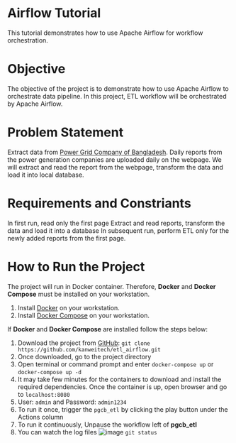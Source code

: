 # Airflow Tutorial
This tutorial demonstrates how to use Apache Airflow for workflow orchestration.

# Objective
The objective of the project is to demonstrate how to use Apache Airflow to orchestrate data pipeline. In this project, ETL workflow will be orchestrated by Apache Airflow.

# Problem Statement
Extract data from [Power Grid Company of Bangladesh](https://pgcb.gov.bd/site/page/0dd38e19-7c70-4582-95ba-078fccb609a8/-). Daily reports from the power generation companies are uploaded daily on the webpage. We will extract and read the report from the webpage, transform the data and load it into local database.

# Requirements and Constriants
In first run, read only the first page
Extract and read reports, transform the data and load it into a database
In subsequent run, perform ETL only for the newly added reports from the first page.

# How to Run the Project
The project will run in Docker container. Therefore, **Docker** and **Docker Compose** must be installed on your workstation.

  1. Install [Docker](https://docs.docker.com/engine/install/) on your workstation.
  2. Install [Docker Compose](https://docs.docker.com/compose/install/) on your workstation.

If **Docker** and **Docker Compose** are installed follow the steps below:

  1. Download the project from [GitHub](https://github.com/kanweitech/etl_airflow): `git clone https://github.com/kanweitech/etl_airflow.git`
  2. Once downloaded, go to the project directory
  3. Open terminal or command prompt and enter `docker-compose up` or `docker-compose up -d`
  4. It may take few minutes for the containers to download and install the required dependencies. Once the container is up, open browser and go to `localhost:8080`
  5. User: `admin` and Password: `admin1234`
  6. To run it once, trigger the `pgcb_etl` by clicking the play button under the Actions column
  7. To run it continuously, Unpause the workflow left of **pgcb_etl**
  8. You can watch the log files
![image](https://github.com/kanweitech/etl_airflow/blob/main/static/Image.png)
`git status`

